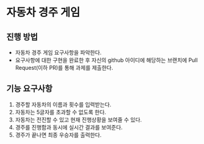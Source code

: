 # 자동차 경주 게임
## 진행 방법
* 자동차 경주 게임 요구사항을 파악한다.
* 요구사항에 대한 구현을 완료한 후 자신의 github 아이디에 해당하는 브랜치에 Pull Request(이하 PR)를 통해 과제를 제출한다.

## 기능 요구사항
1. 경주할 자동차의 이름과 횟수를 입력받는다.
2. 자동차는 5글자를 초과할 수 없도록 한다.
3. 자동차는 전진할 수 있고 현재 진행상황을 보여줄 수 있다. 
4. 경주를 진행함과 동시에 실시간 결과를 보여준다.
5. 경주가 끝나면 최종 우승자를 출력한다.
